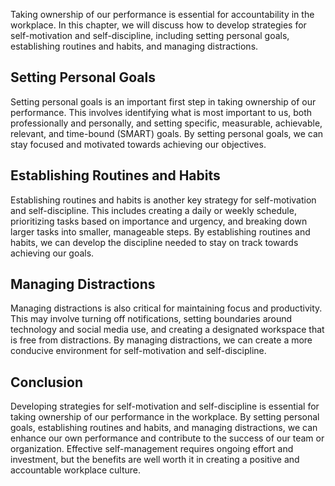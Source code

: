 
Taking ownership of our performance is essential for accountability in the workplace. In this chapter, we will discuss how to develop strategies for self-motivation and self-discipline, including setting personal goals, establishing routines and habits, and managing distractions.

Setting Personal Goals
----------------------

Setting personal goals is an important first step in taking ownership of our performance. This involves identifying what is most important to us, both professionally and personally, and setting specific, measurable, achievable, relevant, and time-bound (SMART) goals. By setting personal goals, we can stay focused and motivated towards achieving our objectives.

Establishing Routines and Habits
--------------------------------

Establishing routines and habits is another key strategy for self-motivation and self-discipline. This includes creating a daily or weekly schedule, prioritizing tasks based on importance and urgency, and breaking down larger tasks into smaller, manageable steps. By establishing routines and habits, we can develop the discipline needed to stay on track towards achieving our goals.

Managing Distractions
---------------------

Managing distractions is also critical for maintaining focus and productivity. This may involve turning off notifications, setting boundaries around technology and social media use, and creating a designated workspace that is free from distractions. By managing distractions, we can create a more conducive environment for self-motivation and self-discipline.

Conclusion
----------

Developing strategies for self-motivation and self-discipline is essential for taking ownership of our performance in the workplace. By setting personal goals, establishing routines and habits, and managing distractions, we can enhance our own performance and contribute to the success of our team or organization. Effective self-management requires ongoing effort and investment, but the benefits are well worth it in creating a positive and accountable workplace culture.
